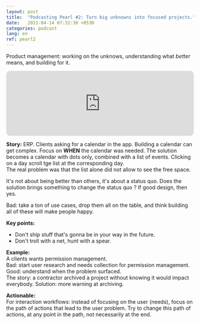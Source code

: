 ```yaml
---
layout: post
title:  "Podcasting Pearl #2: Turn big unknowns into focused projects."
date:   2021-04-14 07:32:36 +0530
categories: podcast
lang: en
ref: pearl2
---
```

Product management: working on the unknows, understanding what *better* means, and building for it.  
<iframe src="https://embed.podcasts.apple.com/us/podcast/turn-big-unknowns-into-focused-projects/id1482854819?i=1000452819432&amp;itsct=podcast_box_player&amp;itscg=30200&amp;ls=1&amp;theme=light" height="175px" frameborder="0" sandbox="allow-forms allow-popups allow-same-origin allow-scripts allow-top-navigation-by-user-activation" allow="autoplay *; encrypted-media *;" style="width: 100%; max-width: 660px; overflow: hidden; border-radius: 10px; background: transparent;"></iframe>


**Story:**
ERP. Clients asking for a calendar  in the app. Building a calendar can get complex. Focus on **WHEN** the calendar was needed. 
The solution becomes a calendar with dots only, combined with a list of events. Clicking on a day scroll  tge list at the corresponding day.   
The real problem was that the list alone did not allow to see the free space. 

It's not about being better than others, it's about a status quo. Does the solution 
brings something to change the status quo ? If good design, then yes.

Bad: take a ton of use cases, drop them all on the table, and think building all of these will make people happy.  

**Key points:**  
- Don't ship stuff that's gonna be in your way in the future.
- Don't troll with a net, hunt with a spear.

**Example:**  
A clients wants permission management.    
Bad: start user research and needs collection for permission management.  
Good: understand when the problem surfaced.  
The story: a contractor archived a project without knowing it would impact everybody. Solution: more warning at archiving.

**Actionable:**  
For interaction workflows: instead of focusing on the user (needs), focus on the path  of actions that lead to the user problem. 
Try to change this path of actions, at any point in the path, not necessarily at the end.  
